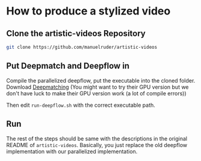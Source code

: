 # How to produce a stylized video

## Clone the artistic-videos Repository

```bash
git clone https://github.com/manuelruder/artistic-videos
```

## Put Deepmatch and Deepflow in

Compile the parallelized deepflow, put the executable into the cloned folder. Download [Deepmatching](http://lear.inrialpes.fr/src/deepmatching/) (You might want to try their GPU version but we don't have luck to make their GPU version work (a lot of compile errors))

Then edit `run-deepflow.sh` with the correct executable path.

## Run

The rest of the steps should be same with the descriptions in the original README of `artistic-videos`. Basically, you just replace the old deepflow implementation with our parallelized implementation.
